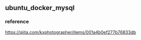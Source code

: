 ## ubuntu_docker_mysql


### reference 
https://qiita.com/kxphotographer/items/001a4b0ef277b76833db
